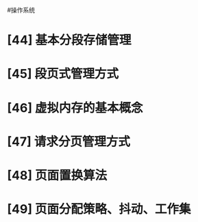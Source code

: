 #操作系统 
# [44] 基本分段存储管理

# [45] 段页式管理方式

# [46] 虚拟内存的基本概念

# [47] 请求分页管理方式

# [48] 页面置换算法

# [49] 页面分配策略、抖动、工作集